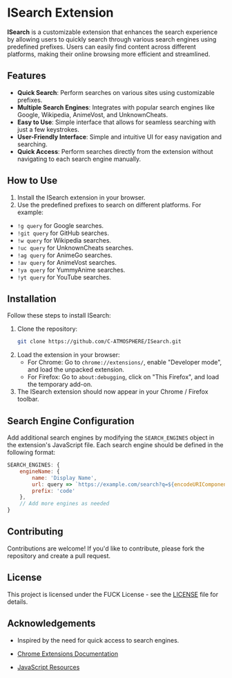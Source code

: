 
# ISearch Extension

**ISearch** is a customizable extension that enhances the search experience by allowing users to quickly search through various search engines using predefined prefixes. Users can easily find content across different platforms, making their online browsing more efficient and streamlined.

## Features

- **Quick Search**: Perform searches on various sites using customizable prefixes.
- **Multiple Search Engines**: Integrates with popular search engines like Google, Wikipedia, AnimeVost, and UnknownCheats.
- **Easy to Use**: Simple interface that allows for seamless searching with just a few keystrokes.
- **User-Friendly Interface**: Simple and intuitive UI for easy navigation and searching.
- **Quick Access**: Perform searches directly from the extension without navigating to each search engine manually.

## How to Use

1. Install the ISearch extension in your browser.
2. Use the predefined prefixes to search on different platforms. For example:
- `!g query` for Google searches.
- `!git query` for GitHub searches.
- `!w query` for Wikipedia searches.
- `!uc query` for UnknownCheats searches.
- `!ag query` for AnimeGo searches.
- `!av query` for AnimeVost searches.
- `!ya query` for YummyAnime searches.
- `!yt query` for YouTube searches.

## Installation

Follow these steps to install ISearch:

1. Clone the repository:
   ```bash
   git clone https://github.com/C-ATMOSPHERE/ISearch.git
   ```
2. Load the extension in your browser:
   - For Chrome: Go to `chrome://extensions/`, enable "Developer mode", and load the unpacked extension.
   - For Firefox: Go to `about:debugging`, click on "This Firefox", and load the temporary add-on.
3. The ISearch extension should now appear in your Chrome / Firefox toolbar.

## Search Engine Configuration

Add additional search engines by modifying the `SEARCH_ENGINES` object in the extension's JavaScript file. Each search engine should be defined in the following format:

```javascript
SEARCH_ENGINES: {
    engineName: {
        name: 'Display Name',
        url: query => `https://example.com/search?q=${encodeURIComponent(query)}`,
        prefix: 'code'
    },
    // Add more engines as needed
}
```

## Contributing

Contributions are welcome! If you'd like to contribute, please fork the repository and create a pull request.

## License

This project is licensed under the FUCK License - see the [LICENSE](LICENSE.txt) file for details.

## Acknowledgements

- Inspired by the need for quick access to search engines.

- [Chrome Extensions Documentation](https://developer.chrome.com/docs/extensions/)
- [JavaScript Resources](https://developer.mozilla.org/en-US/docs/Web/JavaScript)
